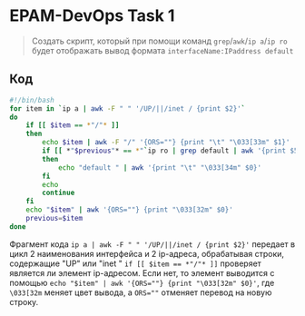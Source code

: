 # EPAM-DevOps Task 1
>Создать скрипт, который при помощи команд `grep`/`awk`/`ip a`/`ip ro` будет отображать вывод формата
`interfaceName:IPaddress default`
## Код
```bash
#!/bin/bash
for item in `ip a | awk -F " " '/UP/||/inet / {print $2}'`
do
    if [[ $item == *"/"* ]]
    then
        echo $item | awk -F "/" '{ORS=""} {print "\t" "\033[33m" $1}'
        if [[ *"$previous"* == *"`ip ro | grep default | awk '{print $5}'`"* ]]
        then    
            echo "default " | awk '{print "\t" "\033[34m" $0}'
        fi
        echo
        continue
    fi
    echo "$item" | awk '{ORS=""} {print "\033[32m" $0}'
    previous=$item
done
```  
Фрагмент кода ``ip a | awk -F " " '/UP/||/inet / {print $2}'`` передает в цикл 2 наименования интерфейса и 2 ip-адреса, обрабатывая строки, содержащие "UP" или "inet "
`if [[ $item == *"/"* ]]` проверяет является ли элемент ip-адресом. Если нет, то элемент выводится с помощью `echo "$item" | awk '{ORS=""} {print "\033[32m" $0}'`, где `\033[32m` меняет цвет вывода, а `ORS=""` отменяет перевод на новую строку.